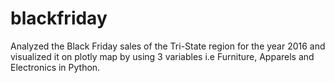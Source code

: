 # blackfriday
Analyzed the Black Friday sales of the Tri-State region for the year 2016 and visualized it on plotly map by using 3 variables i.e Furniture, Apparels and Electronics in Python.
